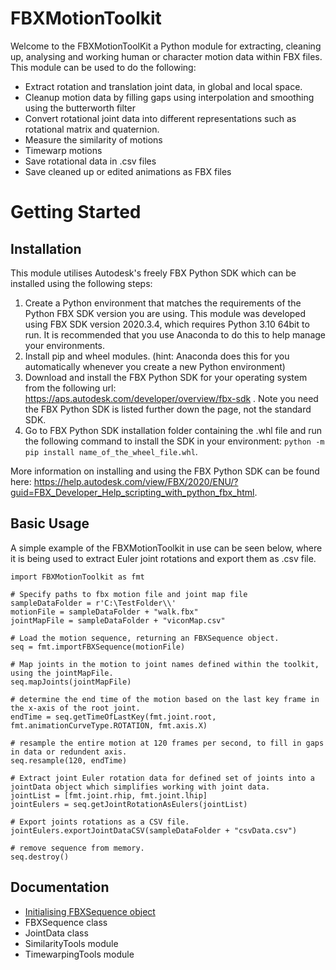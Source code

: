# FBXMotionToolkit
Welcome to the FBXMotionToolKit a Python module for extracting, cleaning up, analysing and working human or character motion data within FBX files.  This module can be used to do the following:

- Extract rotation and translation joint data, in global and local space.
- Cleanup motion data by filling gaps using interpolation and smoothing using the butterworth filter
- Convert rotational joint data into different representations such as rotational matrix and quaternion.
- Measure the similarity of motions
- Timewarp motions
- Save rotational data in .csv files
- Save cleaned up or edited animations as FBX files

# Getting Started

## Installation

This module utilises Autodesk's freely FBX Python SDK which can be installed using the following steps:

1. Create a Python environment that matches the requirements of the Python FBX SDK version you are using.  This module was developed using FBX SDK version 2020.3.4, which requires Python 3.10 64bit to run.  It is recommended that you use Anaconda to do this to help manage your environments.
2. Install pip and wheel modules. (hint: Anaconda does this for you automatically whenever you create a new Python environment)
3. Download and install the FBX Python SDK for your operating system from the following url: <a href="https://aps.autodesk.com/developer/overview/fbx-sdk"> https://aps.autodesk.com/developer/overview/fbx-sdk </a>.  Note you need the FBX Python SDK is listed further down the page, not the standard SDK.
4. Go to FBX Python SDK installation folder containing the .whl file and run the following command to install the SDK in your environment: <code>python -m pip install name_of_the_wheel_file.whl</code>.

More information on installing and using the FBX Python SDK can be found here: <a href="https://help.autodesk.com/view/FBX/2020/ENU/?guid=FBX_Developer_Help_scripting_with_python_fbx_html">https://help.autodesk.com/view/FBX/2020/ENU/?guid=FBX_Developer_Help_scripting_with_python_fbx_html</a>.

## Basic Usage

A simple example of the FBXMotionToolkit in use can be seen below, where it is being used to extract Euler joint rotations and export them as .csv file.

```
import FBXMotionToolkit as fmt

# Specify paths to fbx motion file and joint map file
sampleDataFolder = r'C:\TestFolder\\'
motionFile = sampleDataFolder + "walk.fbx"
jointMapFile = sampleDataFolder + "viconMap.csv"

# Load the motion sequence, returning an FBXSequence object.
seq = fmt.importFBXSequence(motionFile)

# Map joints in the motion to joint names defined within the toolkit, using the jointMapFile. 
seq.mapJoints(jointMapFile)

# determine the end time of the motion based on the last key frame in the x-axis of the root joint.
endTime = seq.getTimeOfLastKey(fmt.joint.root, fmt.animationCurveType.ROTATION, fmt.axis.X)

# resample the entire motion at 120 frames per second, to fill in gaps in data or redundent axis.
seq.resample(120, endTime)

# Extract joint Euler rotation data for defined set of joints into a jointData object which simplifies working with joint data.
jointList = [fmt.joint.rhip, fmt.joint.lhip]
jointEulers = seq.getJointRotationAsEulers(jointList)

# Export joints rotations as a CSV file.
jointEulers.exportJointDataCSV(sampleDataFolder + "csvData.csv")

# remove sequence from memory.
seq.destroy()
```

## Documentation
- <a href="docs/Initialising FBXSequence object.md">Initialising FBXSequence object</a>
- FBXSequence class
- JointData class
- SimilarityTools module
- TimewarpingTools module

